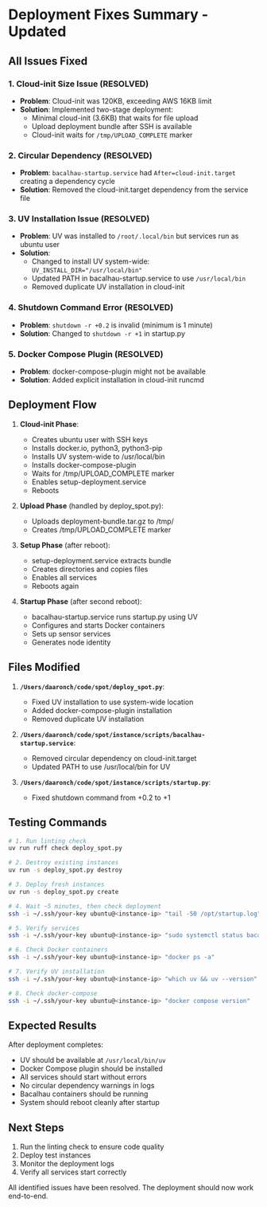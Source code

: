 # Deployment Fixes Summary - Updated

## All Issues Fixed

### 1. Cloud-init Size Issue (RESOLVED)
- **Problem**: Cloud-init was 120KB, exceeding AWS 16KB limit
- **Solution**: Implemented two-stage deployment:
  - Minimal cloud-init (3.6KB) that waits for file upload
  - Upload deployment bundle after SSH is available
  - Cloud-init waits for `/tmp/UPLOAD_COMPLETE` marker

### 2. Circular Dependency (RESOLVED)
- **Problem**: `bacalhau-startup.service` had `After=cloud-init.target` creating a dependency cycle
- **Solution**: Removed the cloud-init.target dependency from the service file

### 3. UV Installation Issue (RESOLVED)
- **Problem**: UV was installed to `/root/.local/bin` but services run as ubuntu user
- **Solution**: 
  - Changed to install UV system-wide: `UV_INSTALL_DIR="/usr/local/bin"`
  - Updated PATH in bacalhau-startup.service to use `/usr/local/bin`
  - Removed duplicate UV installation in cloud-init

### 4. Shutdown Command Error (RESOLVED)
- **Problem**: `shutdown -r +0.2` is invalid (minimum is 1 minute)
- **Solution**: Changed to `shutdown -r +1` in startup.py

### 5. Docker Compose Plugin (RESOLVED)
- **Problem**: docker-compose-plugin might not be available
- **Solution**: Added explicit installation in cloud-init runcmd

## Deployment Flow

1. **Cloud-init Phase**:
   - Creates ubuntu user with SSH keys
   - Installs docker.io, python3, python3-pip
   - Installs UV system-wide to /usr/local/bin
   - Installs docker-compose-plugin
   - Waits for /tmp/UPLOAD_COMPLETE marker
   - Enables setup-deployment.service
   - Reboots

2. **Upload Phase** (handled by deploy_spot.py):
   - Uploads deployment-bundle.tar.gz to /tmp/
   - Creates /tmp/UPLOAD_COMPLETE marker

3. **Setup Phase** (after reboot):
   - setup-deployment.service extracts bundle
   - Creates directories and copies files
   - Enables all services
   - Reboots again

4. **Startup Phase** (after second reboot):
   - bacalhau-startup.service runs startup.py using UV
   - Configures and starts Docker containers
   - Sets up sensor services
   - Generates node identity

## Files Modified

1. **`/Users/daaronch/code/spot/deploy_spot.py`**:
   - Fixed UV installation to use system-wide location
   - Added docker-compose-plugin installation
   - Removed duplicate UV installation

2. **`/Users/daaronch/code/spot/instance/scripts/bacalhau-startup.service`**:
   - Removed circular dependency on cloud-init.target
   - Updated PATH to use /usr/local/bin for UV

3. **`/Users/daaronch/code/spot/instance/scripts/startup.py`**:
   - Fixed shutdown command from +0.2 to +1

## Testing Commands

```bash
# 1. Run linting check
uv run ruff check deploy_spot.py

# 2. Destroy existing instances
uv run -s deploy_spot.py destroy

# 3. Deploy fresh instances
uv run -s deploy_spot.py create

# 4. Wait ~5 minutes, then check deployment
ssh -i ~/.ssh/your-key ubuntu@<instance-ip> "tail -50 /opt/startup.log"

# 5. Verify services
ssh -i ~/.ssh/your-key ubuntu@<instance-ip> "sudo systemctl status bacalhau-startup setup-deployment"

# 6. Check Docker containers
ssh -i ~/.ssh/your-key ubuntu@<instance-ip> "docker ps -a"

# 7. Verify UV installation
ssh -i ~/.ssh/your-key ubuntu@<instance-ip> "which uv && uv --version"

# 8. Check docker-compose
ssh -i ~/.ssh/your-key ubuntu@<instance-ip> "docker compose version"
```

## Expected Results

After deployment completes:
- UV should be available at `/usr/local/bin/uv`
- Docker Compose plugin should be installed
- All services should start without errors
- No circular dependency warnings in logs
- Bacalhau containers should be running
- System should reboot cleanly after startup

## Next Steps

1. Run the linting check to ensure code quality
2. Deploy test instances
3. Monitor the deployment logs
4. Verify all services start correctly

All identified issues have been resolved. The deployment should now work end-to-end.